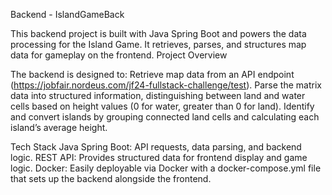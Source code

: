 Backend - IslandGameBack

This backend project is built with Java Spring Boot and powers the data processing for the Island Game. It retrieves, parses, and structures map data for gameplay on the frontend.
Project Overview

The backend is designed to:
    Retrieve map data from an API endpoint (https://jobfair.nordeus.com/jf24-fullstack-challenge/test).
    Parse the matrix data into structured information, distinguishing between land and water cells based on height values (0 for water, greater than 0 for land).
    Identify and convert islands by grouping connected land cells and calculating each island’s average height.

Tech Stack
    Java Spring Boot: API requests, data parsing, and backend logic.
    REST API: Provides structured data for frontend display and game logic.
    Docker: Easily deployable via Docker with a docker-compose.yml file that sets up the backend alongside the frontend.
